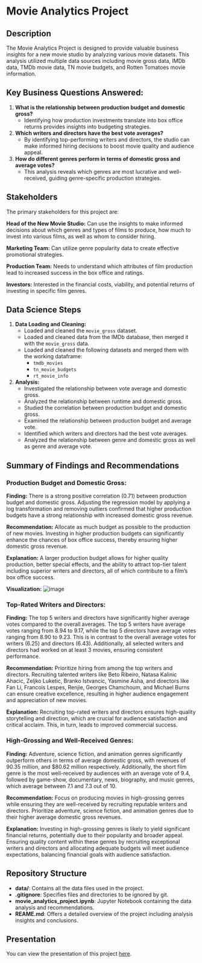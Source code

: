 # Movie Analytics Project

## Description
The Movie Analytics Project is designed to provide valuable business insights for a new movie studio by analyzing various movie datasets. This analysis utilized multiple data sources including movie gross data, IMDb data, TMDb movie data, TN movie budgets, and Rotten Tomatoes movie information. 

## Key Business Questions Answered:
1. **What is the relationship between production budget and domestic gross?**
   - Identifying how production investments translate into box office returns provides insights into budgeting strategies.
2. **Which writers and directors have the best vote averages?**
   - By identifying top-performing writers and directors, the studio can make informed hiring decisions to boost movie quality and audience appeal.
3. **How do different genres perform in terms of domestic gross and average votes?**
   - This analysis reveals which genres are most lucrative and well-received, guiding genre-specific production strategies.

## Stakeholders
The primary stakeholders for this project are:

**Head of the New Movie Studio:** Can use the insights to make informed decisions about which genres and types of films to produce, how much to invest into various films, as well as whom to consider hiring.

**Marketing Team:** Can utilize genre popularity data to create effective promotional strategies.

**Production Team:** Needs to understand which attributes of film production lead to increased success in the box office and ratings.

**Investors:** Interested in the financial costs, viability, and potential returns of investing in specific film genres.

## Data Science Steps
1. **Data Loading and Cleaning:**
   - Loaded and cleaned the `movie_gross` dataset.
   - Loaded and cleaned data from the IMDb database, then merged it with the `movie_gross` data.
   - Loaded and cleaned the following datasets and merged them with the working dataframe:
     - `tmdb_movies`
     - `tn_movie_budgets`
     - `rt_movie_info`
2. **Analysis:**
   - Investigated the relationship between vote average and domestic gross.
   - Analyzed the relationship between runtime and domestic gross.
   - Studied the correlation between production budget and domestic gross.
   - Examined the relationship between production budget and average vote.
   - Identified which writers and directors had the best vote averages.
   - Analyzed the relationship between genre and domestic gross as well as genre and average vote.

## Summary of Findings and Recommendations

### Production Budget and Domestic Gross:
**Finding:** There is a strong positive correlation (0.71) between production budget and domestic gross. Adjusting the regression model by applying a log transformation and removing outliers confirmed that higher production budgets have a strong relationship with increased domestic gross revenue.

**Recommendation:** Allocate as much budget as possible to the production of new movies. Investing in higher production budgets can significantly enhance the chances of box office success, thereby ensuring higher domestic gross revenue.

**Explanation:** A larger production budget allows for higher quality production, better special effects, and the ability to attract top-tier talent including superior writers and directors, all of which contribute to a film’s box office success.

**Visualization:**
![image](https://github.com/agambino720/movie_analytics_project/assets/135170174/ed883a2c-2a2f-4ac7-8262-5d896ef2a94e)


### Top-Rated Writers and Directors:
**Finding:** The top 5 writers and directors have significantly higher average votes compared to the overall averages. The top 5 writers have average votes ranging from 8.94 to 9.17, while the top 5 directors have average votes ranging from 8.90 to 9.23. This is in contrast to the overall average votes for writers (6.25) and directors (6.43). Additionally, all selected writers and directors had worked on at least 3 movies, ensuring consistent performance.

**Recommendation:** Prioritize hiring from among the top writers and directors. Recruiting talented writers like Beto Ribeiro, Natasa Kalinic Ahacic, Zeljko Luketic, Branko Istvancic, Yasmine Asha, and directors like Fan Li, Francois Lespes, Renjie, Georges Chamchoum, and Michael Burns can ensure creative excellence, resulting in higher audience engagement and appreciation of new movies.

**Explanation:** Recruiting top-rated writers and directors ensures high-quality storytelling and direction, which are crucial for audience satisfaction and critical acclaim. This, in turn, leads to improved commercial success.

### High-Grossing and Well-Received Genres:
**Finding:** Adventure, science fiction, and animation genres significantly outperform others in terms of average domestic gross, with revenues of 90.35 million, and $80.62 million respectively. Additionally, the short film genre is the most well-received by audiences with an average vote of 9.4, followed by game-show, documentary, news, biography, and music genres, which average between 7.1 and 7.3 out of 10.

**Recommendation:** Focus on producing movies in high-grossing genres while ensuring they are well-received by recruiting reputable writers and directors. Prioritize adventure, science fiction, and animation genres due to their higher average domestic gross revenues.

**Explanation:** Investing in high-grossing genres is likely to yield significant financial returns, potentially due to their popularity and broader appeal. Ensuring quality content within these genres by recruiting exceptional writers and directors and allocating adequate budgets will meet audience expectations, balancing financial goals with audience satisfaction.

## Repository Structure
- **data/**: Contains all the data files used in the project.
- **.gitignore**: Specifies files and directories to be ignored by git.
- **movie_analytics_project.ipynb**: Jupyter Notebook containing the data analysis and recommendations.
- **REAME.md**: Offers a detailed overview of the project including analysis insights and conclusions.

## Presentation
You can view the presentation of this project [here](https://docs.google.com/presentation/d/1qzzlDK3dgB4EjRu-NPncwXxS1F5_SCGlOMEQgSUlTeo/edit?usp=sharing).
